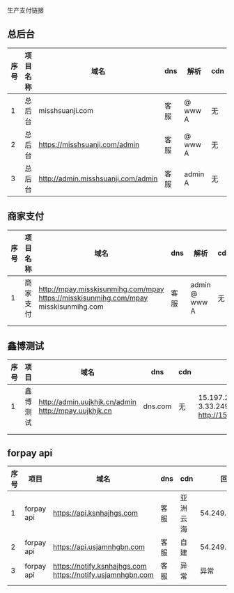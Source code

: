 



生产支付链接

## 总后台

| 序号 | 项目名称 | 域名                               | dns  | 解析         | cdn  | 回源IP        | 备注 |
| ---- | -------- | ---------------------------------- | ---- | ------------ | ---- | ------------- | ---- |
| 1    | 总后台   | misshsuanji.com                    | 客服 | @  www<br/>A | 无   | 54.249.48.175 |      |
| 2    | 总后台   | https://misshsuanji.com/admin      | 客服 | @  www<br/>A | 无   | 54.249.48.175 |      |
| 3    | 总后台   | http://admin.misshsuanji.com/admin | 客服 | admin <br/>A | 无   | 54.249.48.175 |      |



## 商家支付

| 序号 | 项目名称 | 域名                                                         | dns  | 解析                | cdn  | 回源IP        | 备注 |
| ---- | -------- | ------------------------------------------------------------ | ---- | ------------------- | ---- | ------------- | ---- |
| 1    | 商家支付 | http://mpay.misskisunmihg.com/mpay<br/>https://misskisunmihg.com/mpay<br/>misskisunmihg.com | 客服 | admin  @  www<br/>A | 无   | 54.249.48.175 |      |
|      |          |                                                              |      |                     |      |               |      |
|      |          |                                                              |      |                     |      |               |      |



## 鑫博测试

| 序号 | 项目     | 域名                                                     | dns     | cdn  | 回源                                                         | 备注 |
| ---- | -------- | -------------------------------------------------------- | ------- | ---- | ------------------------------------------------------------ | ---- |
| 1    | 鑫博测试 | http://admin.uujkhjk.cn/admin<br/>http://mpay.uujkhjk.cn | dns.com | 无   | 15.197.252.66<br/>3.33.249.55<br/>http://15.197.252.66/live/auth |      |
|      |          |                                                          |         |      |                                                              |      |
|      |          |                                                          |         |      |                                                              |      |



## forpay api

| 序号 | 项目       | 域名                                                         | dns  | cdn      | 回源IP           | 备注  |
| ---- | ---------- | ------------------------------------------------------------ | ---- | -------- | ---------------- | ----- |
| 1    | forpay api | https://api.ksnhajhgs.com                                    | 客服 | 亚洲云海 | 54.249.48.175:80 | 18080 |
| 2    | forpay api | https://api.usjamnhgbn.com                                   | 客服 | 自建     | 54.249.48.175:80 |       |
| 3    | forpay api | https://notify.ksnhajhgs.com<br/>https://notify.usjamnhgbn.com | 客服 | 异常     | 异常             | 18087 |
|      |            |                                                              |      |          |                  |       |

